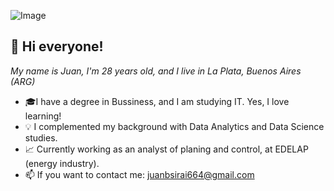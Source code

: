 ![Image](https://mir-s3-cdn-cf.behance.net/project_modules/1400_opt_1/79731568097599.5b50bca477735.jpg)


## 🙌 Hi everyone!
*My name is Juan, I'm 28 years old, and I live in La Plata, Buenos Aires (ARG)*

* 🎓I have a degree in Bussiness, and I am studying IT. Yes, I love learning!
* 💡 I complemented my background with Data Analytics and Data Science studies.
* 📈 Currently working as an analyst of planing and control, at EDELAP (energy industry).
* 📫 If you want to contact me: juanbsirai664@gmail.com
